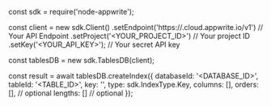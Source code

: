 const sdk = require('node-appwrite');

const client = new sdk.Client()
    .setEndpoint('https://<REGION>.cloud.appwrite.io/v1') // Your API Endpoint
    .setProject('<YOUR_PROJECT_ID>') // Your project ID
    .setKey('<YOUR_API_KEY>'); // Your secret API key

const tablesDB = new sdk.TablesDB(client);

const result = await tablesDB.createIndex({
    databaseId: '<DATABASE_ID>',
    tableId: '<TABLE_ID>',
    key: '',
    type: sdk.IndexType.Key,
    columns: [],
    orders: [], // optional
    lengths: [] // optional
});
